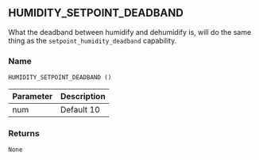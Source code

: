 ## HUMIDITY\_SETPOINT\_DEADBAND

 What the deadband between humidify and dehumidify is, will do the same thing as the `setpoint_humidity_deadband` capability.


### Name

`HUMIDITY_SETPOINT_DEADBAND ()` 


| Parameter | Description |
| --------- | ----------- |
| num       | Default 10  |



### Returns

`None`
